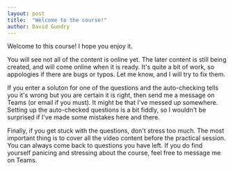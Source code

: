 ```yaml
---
layout: post
title:  "Welcome to the course!"
author: David Gundry
---
```


Welcome to this course! I hope you enjoy it.

You will see not all of the content is online yet. The later content is still being created, and will come online when it is ready. It's quite a bit of work, so appologies if there are bugs or typos. Let me know, and I will try to fix them.

If you enter a soluton for one of the questions and the auto-checking tells you it's wrong but you are certain it is right, then send me a message on Teams (or email if you must). It might be that I've messed up somewhere. Setting up the auto-checked questions is a bit fiddly, so I wouldn't be surprised if I've made some mistakes here and there.

Finally, if you get stuck with the questions, don't stress too much. The most important thing is to cover all the video content before the practical session. You can always come back to questions you have left. If you do find yourself panicing and stressing about the course, feel free to message me on Teams.